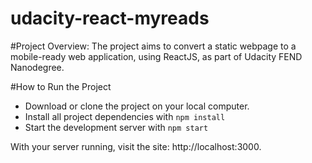 # udacity-react-myreads

#Project Overview: 
The project aims to convert a static webpage to a mobile-ready web application, using ReactJS, as part of Udacity FEND Nanodegree.

#How to Run the Project
* Download or clone the project on your local computer.
* Install all project dependencies with `npm install`
* Start the development server with `npm start`

With your server running, visit the site: http://localhost:3000.
